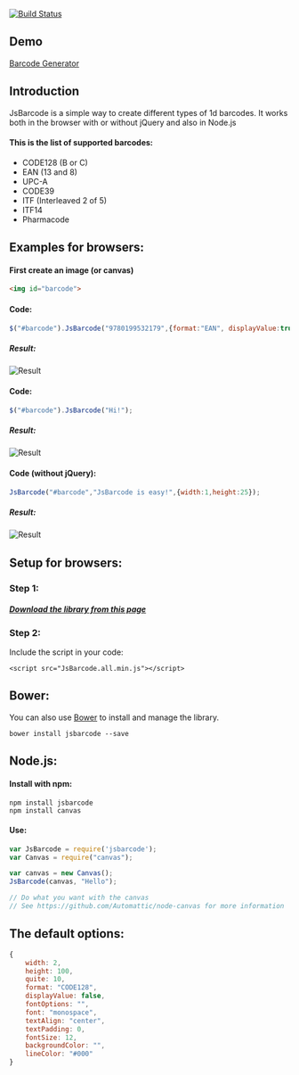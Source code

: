 [![Build Status](https://secure.travis-ci.org/lindell/JsBarcode.png)](http://travis-ci.org/lindell/JsBarcode)

Demo
----
[Barcode Generator](http://lindell.github.io/JsBarcode/)

Introduction
----
JsBarcode is a simple way to create different types of 1d barcodes.
It works both in the browser with or without jQuery and also in Node.js

#### This is the list of supported barcodes:
*  CODE128 (B or C)
*  EAN (13 and 8)
*  UPC-A
*  CODE39
*  ITF (Interleaved 2 of 5)
*  ITF14
*  Pharmacode

Examples for browsers:
----

#### First create an image (or canvas)
````html
<img id="barcode">
````

#### Code:
````javascript
$("#barcode").JsBarcode("9780199532179",{format:"EAN", displayValue:true, fontSize:20});
````
##### Result:
![Result](http://lindell.github.io/JsBarcode/README_images/ean.png)



#### Code:
````javascript
$("#barcode").JsBarcode("Hi!");
````

##### Result:
![Result](http://lindell.github.io/JsBarcode/README_images/hi.png)



#### Code (without jQuery):
````javascript
JsBarcode("#barcode","JsBarcode is easy!",{width:1,height:25});
````
##### Result:
![Result](http://lindell.github.io/JsBarcode/README_images/javascript_is_fun.png)


Setup for browsers:
----
### Step 1:
##### [Download the library from this page](http://lindell.me/JsBarcode/download/)

### Step 2:
Include the script in your code:


````
<script src="JsBarcode.all.min.js"></script>
````

Bower:
----
You can also use [Bower](http://bower.io) to install and manage the library.
````
bower install jsbarcode --save
````

Node.js:
----
#### Install with npm:
````
npm install jsbarcode
npm install canvas
````

#### Use:
```` javascript
var JsBarcode = require('jsbarcode');
var Canvas = require("canvas");

var canvas = new Canvas();
JsBarcode(canvas, "Hello");

// Do what you want with the canvas
// See https://github.com/Automattic/node-canvas for more information
````



The default options:
----
````javascript
{
	width: 2,
	height: 100,
	quite: 10,
	format: "CODE128",
	displayValue: false,
	fontOptions: "",
	font: "monospace",
	textAlign: "center",
	textPadding: 0,
	fontSize: 12,
	backgroundColor: "",
	lineColor: "#000"
}
````
